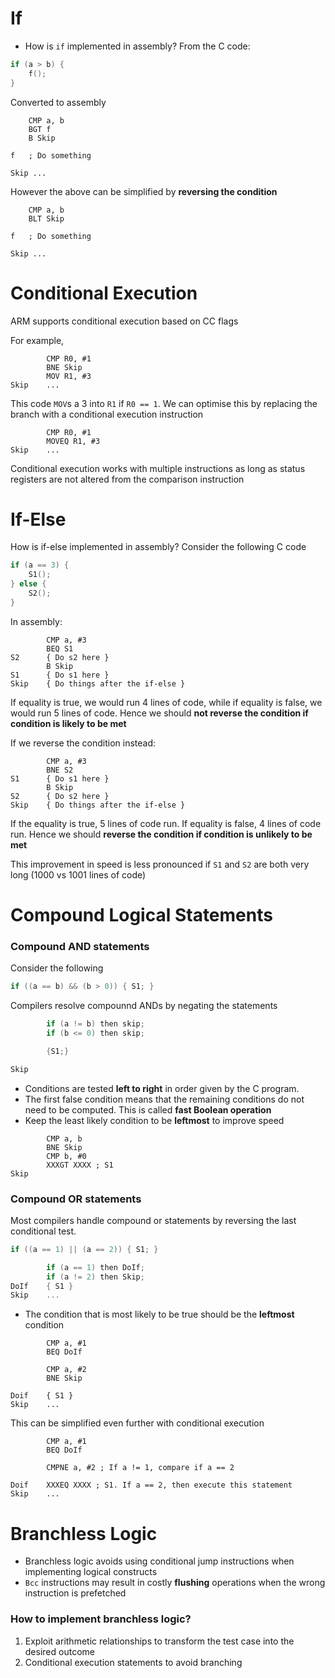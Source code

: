 # If

- How is `if` implemented in assembly? From the C code:

```c
if (a > b) {
    f();
}
```

Converted to assembly

```assembly
    CMP a, b
    BGT f
    B Skip

f   ; Do something

Skip ...
```

However the above can be simplified by **reversing the condition**

```assembly
    CMP a, b
    BLT Skip

f   ; Do something

Skip ...
```

# Conditional Execution

ARM supports conditional execution based on CC flags

For example,

```assembly
        CMP R0, #1
        BNE Skip
        MOV R1, #3
Skip    ...
```

This code `MOV`s a 3 into `R1` if `R0 == 1`. We can optimise this by replacing the branch with a conditional execution instruction

```assembly
        CMP R0, #1
        MOVEQ R1, #3
Skip    ...
```

Conditional execution works with multiple instructions as long as status registers are not altered from the comparison instruction

# If-Else

How is if-else implemented in assembly? Consider the following C code

```c
if (a == 3) {
    S1();
} else {
    S2();
}
```

In assembly:


```assembly
        CMP a, #3
        BEQ S1
S2      { Do s2 here }
        B Skip
S1      { Do s1 here }
Skip    { Do things after the if-else }
```

If equality is true, we would run 4 lines of code, while if equality is false, we would run 5 lines of code. Hence we should **not reverse the condition if condition is likely to be met**

If we reverse the condition instead:

```assembly
        CMP a, #3
        BNE S2
S1      { Do s1 here }
        B Skip
S2      { Do s2 here }
Skip    { Do things after the if-else }
```

If the equality is true, 5 lines of code run. If equality is false, 4 lines of code run. Hence we should **reverse the condition if condition is unlikely to be met**

This improvement in speed is less pronounced if `S1` and `S2` are both very long (1000 vs 1001 lines of code)

# Compound Logical Statements

### Compound AND statements

Consider the following

```c
if ((a == b) && (b > 0)) { S1; }
```

Compilers resolve compounnd ANDs by negating the statements

```c
        if (a != b) then skip;
        if (b <= 0) then skip;

        {S1;}

Skip
```

- Conditions are tested **left to right** in order given by the C program. 
- The first false condition means that the remaining conditions do not need to be computed. This is called **fast Boolean operation**
- Keep the least likely condition to be **leftmost** to improve speed

```assembly
        CMP a, b
        BNE Skip
        CMP b, #0
        XXXGT XXXX ; S1
Skip
```

### Compound OR statements

Most compilers handle compound or statements by reversing the last conditional test. 

```c
if ((a == 1) || (a == 2)) { S1; }
```

```c
        if (a == 1) then DoIf;
        if (a != 2) then Skip;
DoIf    { S1 }
Skip    ...
```

- The condition that is most likely to be true should be the **leftmost** condition

```assembly
        CMP a, #1
        BEQ DoIf

        CMP a, #2
        BNE Skip

Doif    { S1 }
Skip    ...
```

This can be simplified even further with conditional execution

```assembly
        CMP a, #1
        BEQ DoIf

        CMPNE a, #2 ; If a != 1, compare if a == 2

Doif    XXXEQ XXXX ; S1. If a == 2, then execute this statement
Skip    ...
```

# Branchless Logic
- Branchless logic avoids using conditional jump instructions when implementing logical constructs
- `Bcc` instructions may result in costly **flushing** operations when the wrong instruction is prefetched

### How to implement branchless logic?
1. Exploit arithmetic relationships to transform the test case into the desired outcome
2. Conditional execution statements to avoid branching


